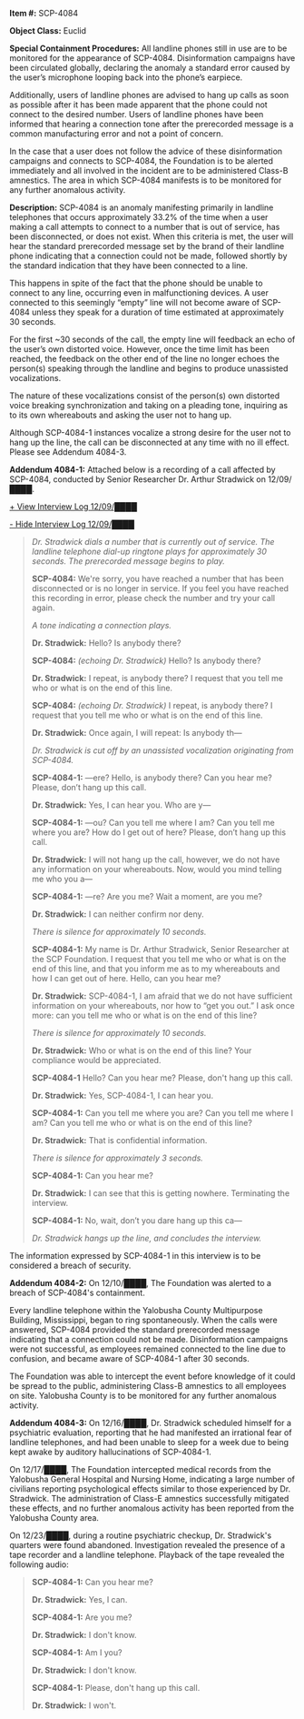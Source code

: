 **Item #:** SCP-4084

**Object Class:** Euclid

**Special Containment Procedures:** All landline phones still in use are to be monitored for the appearance of SCP-4084. Disinformation campaigns have been circulated globally, declaring the anomaly a standard error caused by the user’s microphone looping back into the phone’s earpiece.

Additionally, users of landline phones are advised to hang up calls as soon as possible after it has been made apparent that the phone could not connect to the desired number. Users of landline phones have been informed that hearing a connection tone after the prerecorded message is a common manufacturing error and not a point of concern.

In the case that a user does not follow the advice of these disinformation campaigns and connects to SCP-4084, the Foundation is to be alerted immediately and all involved in the incident are to be administered Class-B amnestics. The area in which SCP-4084 manifests is to be monitored for any further anomalous activity.

**Description:** SCP-4084 is an anomaly manifesting primarily in landline telephones that occurs approximately 33.2% of the time when a user making a call attempts to connect to a number that is out of service, has been disconnected, or does not exist. When this criteria is met, the user will hear the standard prerecorded message set by the brand of their landline phone indicating that a connection could not be made, followed shortly by the standard indication that they have been connected to a line.

This happens in spite of the fact that the phone should be unable to connect to any line, occurring even in malfunctioning devices. A user connected to this seemingly “empty” line will not become aware of SCP-4084 unless they speak for a duration of time estimated at approximately 30 seconds.

For the first ~30 seconds of the call, the empty line will feedback an echo of the user’s own distorted voice. However, once the time limit has been reached, the feedback on the other end of the line no longer echoes the person(s) speaking through the landline and begins to produce unassisted vocalizations.

The nature of these vocalizations consist of the person(s) own distorted voice breaking synchronization and taking on a pleading tone, inquiring as to its own whereabouts and asking the user not to hang up.

Although SCP-4084-1 instances vocalize a strong desire for the user not to hang up the line, the call can be disconnected at any time with no ill effect. Please see Addendum 4084-3.

**Addendum 4084-1:** Attached below is a recording of a call affected by SCP-4084, conducted by Senior Researcher Dr. Arthur Stradwick on 12/09/████.

[+ View Interview Log 12/09/████](javascript:;)

[\- Hide Interview Log 12/09/████](javascript:;)

> **<Begin Log>**
> 
> _Dr. Stradwick dials a number that is currently out of service. The landline telephone dial-up ringtone plays for approximately 30 seconds. The prerecorded message begins to play._
> 
> **SCP-4084:** We're sorry, you have reached a number that has been disconnected or is no longer in service. If you feel you have reached this recording in error, please check the number and try your call again.
> 
> _A tone indicating a connection plays._
> 
> **Dr. Stradwick:** Hello? Is anybody there?
> 
> **SCP-4084:** _(echoing Dr. Stradwick)_ Hello? Is anybody there?
> 
> **Dr. Stradwick:** I repeat, is anybody there? I request that you tell me who or what is on the end of this line.
> 
> **SCP-4084:** _(echoing Dr. Stradwick)_ I repeat, is anybody there? I request that you tell me who or what is on the end of this line.
> 
> **Dr. Stradwick:** Once again, I will repeat: Is anybody th—
> 
> _Dr. Stradwick is cut off by an unassisted vocalization originating from SCP-4084._
> 
> **SCP-4084-1:** —ere? Hello, is anybody there? Can you hear me? Please, don’t hang up this call.
> 
> **Dr. Stradwick:** Yes, I can hear you. Who are y—
> 
> **SCP-4084-1:** —ou? Can you tell me where I am? Can you tell me where you are? How do I get out of here? Please, don’t hang up this call.
> 
> **Dr. Stradwick:** I will not hang up the call, however, we do not have any information on your whereabouts. Now, would you mind telling me who you a—
> 
> **SCP-4084-1:** —re? Are you me? Wait a moment, are you me?
> 
> **Dr. Stradwick:** I can neither confirm nor deny.
> 
> _There is silence for approximately 10 seconds._
> 
> **SCP-4084-1:** My name is Dr. Arthur Stradwick, Senior Researcher at the SCP Foundation. I request that you tell me who or what is on the end of this line, and that you inform me as to my whereabouts and how I can get out of here. Hello, can you hear me?
> 
> **Dr. Stradwick:** SCP-4084-1, I am afraid that we do not have sufficient information on your whereabouts, nor how to “get you out.” I ask once more: can you tell me who or what is on the end of this line?
> 
> _There is silence for approximately 10 seconds._
> 
> **Dr. Stradwick:** Who or what is on the end of this line? Your compliance would be appreciated.
> 
> **SCP-4084-1** Hello? Can you hear me? Please, don't hang up this call.
> 
> **Dr. Stradwick:** Yes, SCP-4084-1, I can hear you.
> 
> **SCP-4084-1:** Can you tell me where you are? Can you tell me where I am? Can you tell me who or what is on the end of this line?
> 
> **Dr. Stradwick:** That is confidential information.
> 
> _There is silence for approximately 3 seconds._
> 
> **SCP-4084-1:** Can you hear me?
> 
> **Dr. Stradwick:** I can see that this is getting nowhere. Terminating the interview.
> 
> **SCP-4084-1:** No, wait, don’t you dare hang up this ca—
> 
> _Dr. Stradwick hangs up the line, and concludes the interview._
> 
> **<End Log>**

The information expressed by SCP-4084-1 in this interview is to be considered a breach of security.

**Addendum 4084-2:** On 12/10/████, The Foundation was alerted to a breach of SCP-4084's containment.

Every landline telephone within the Yalobusha County Multipurpose Building, Mississippi, began to ring spontaneously. When the calls were answered, SCP-4084 provided the standard prerecorded message indicating that a connection could not be made. Disinformation campaigns were not successful, as employees remained connected to the line due to confusion, and became aware of SCP-4084-1 after 30 seconds.

The Foundation was able to intercept the event before knowledge of it could be spread to the public, administering Class-B amnestics to all employees on site. Yalobusha County is to be monitored for any further anomalous activity.

**Addendum 4084-3:** On 12/16/████, Dr. Stradwick scheduled himself for a psychiatric evaluation, reporting that he had manifested an irrational fear of landline telephones, and had been unable to sleep for a week due to being kept awake by auditory hallucinations of SCP-4084-1.

On 12/17/████, The Foundation intercepted medical records from the Yalobusha General Hospital and Nursing Home, indicating a large number of civilians reporting psychological effects similar to those experienced by Dr. Stradwick. The administration of Class-E amnestics successfully mitigated these effects, and no further anomalous activity has been reported from the Yalobusha County area.

On 12/23/████, during a routine psychiatric checkup, Dr. Stradwick's quarters were found abandoned. Investigation revealed the presence of a tape recorder and a landline telephone. Playback of the tape revealed the following audio:

> **<Begin Log>**
> 
> **SCP-4084-1:** Can you hear me?
> 
> **Dr. Stradwick:** Yes, I can.
> 
> **SCP-4084-1:** Are you me?
> 
> **Dr. Stradwick:** I don't know.
> 
> **SCP-4084-1:** Am I you?
> 
> **Dr. Stradwick:** I don't know.
> 
> **SCP-4084-1:** Please, don't hang up this call.
> 
> **Dr. Stradwick:** I won't.
> 
> **<End Log>**